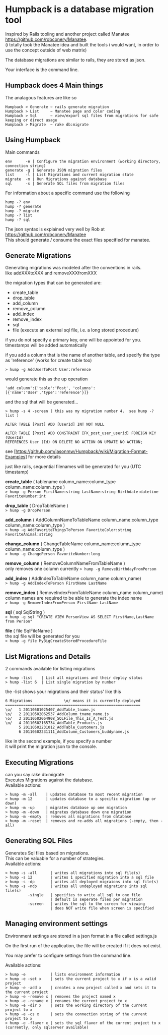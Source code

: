 Humpback is a database migration tool
=====================================
Inspired by Rails tooling and another project called Manatee https://github.com/robconery/Manatee.  
(i totally took the Manatee idea and built the tools i would want, in order to use the concept outside of web matrix)

The database migrations are similar to rails, they are stored as json.

Your interface is the command line.  

Humpback does 4 Main things
---------------------------
The analagous features are like so

    Humpback > Generate ~ rails generate migration
    Humpback > List     ~ Manatee page and color coding
    Humpback > Sql      ~ view/export sql files from migrations for safe keeping or direct usage
    Humpback > Migrate  ~ rake db:migrate




Using Humpback
------------------------------

Main commands  

    env      -e | Configure the migration environment (working directory, connection string)
    generate -g | Generate JSON migration files  
    list     -l | List Migrations and current migration state  
    migrate  -m | Run Migrations against database  
    sql      -s | Generate SQL files from migration files  


For information about a specific command use the following  

    hump -? env
    hump -? generate  
    hump -? migrate  
    hump -? list  
    hump -? sql  


The json syntax is explained very well by Rob at https://github.com/robconery/Manatee  
This should generate / consume the exact files specified for manatee.  


Generate Migrations
-------------------

Generating migrations was modeled after the conventions in rails.  
like addXXXtoXXX and removeXXXfromXXX  

the migration types that can be generated are:

  + create_table
  + drop_table
  + add_column
  + remove_column
  + add_index
  + remove_index
  + sql
  + file (execute an external sql file, i.e. a long stored procedure)

if you do not specify a primary key, one will be appointed for you.  
timestamps will be added automatically  

if you add a column that is the name of another table, and specify the type as 'reference' (works for create table too)

    > hump -g AddUserToPost User:reference
    
would generate this as the up operation

    'add_column':{'table':'Post', 'columns':[{'name':'User','type':'reference'}]}
    

and the sql that will be generated...

    > hump -s 4 -screen ( this was my migration number 4.  see hump -? list )

	ALTER TABLE [Post] ADD [UserId] INT NOT NULL
	
	ALTER TABLE [Post] ADD CONSTRAINT [FK_post_user_userid] FOREIGN KEY (UserId)
	REFERENCES User (Id) ON DELETE NO ACTION ON UPDATE NO ACTION;
	
see [https://github.com/jasonmw/Humpback/wiki/Migration-Format-Examples] for more details
    
just like rails, sequential filenames will be generated for you (UTC timestamp)  

**create_table** ( tablename column_name:column_type column_name:column_type )  
    `> hump -g Person FirstName:string LastName:string Birthdate:datetime FavoriteNumber:int`

**drop_table** ( DropTableName )  
    `> hump -g DropPerson`

**add_column** ( AddColumnNameToTableName column_name:column_type column_name:column_type  )  
    `> hump -g AddFavoriteThingsToPerson FavoriteColor:string FavoriteAnimal:string`

**change_column** ( ChangeTableName column_name:column_type column_name:column_type )  
    `> hump -g ChangePerson FavoriteNumber:long`

**remove_column** ( RemoveColumnNameFromTableName )  
only removes one column currently
    `> hump -g RemoveBirthdayFromPerson`

**add_index** ( AddIndexToTableName  column_name column_name)  
    `> hump -g AddIndexToPerson FirstName LastName`

**remove_index** ( RemoveIndexFromTableName  column_name column_name)  
column names are required to be able to generate the index name  
    `> hump -g RemoveIndexFromPerson FirstName LastName`

**sql** ( sql SqlString )  
    `> hump -g sql "CREATE VIEW PersonView AS SELECT FirstName,LastName from Person"`

**file** ( file SqlFileName )  
the sql file will be generated for you  
    `> hump -g file MyBigCreateStoredProcedureFile`



List Migrations and Details
---------------------------

2 commands available for listing migrations

    > hump -list    | List all migrations and their deploy status
    > hump -list 6  | List single migration by number

the -list shows your migrations and their status' like this  

    6 Migrations              \o/ means it is currently deployed
    ============================================================
    \o/   1 20110501025407_AddTable_tname.js
    \o/   2 20110502062537_AddColumn_tname_name.js
    \o/   3 20110502064908_SQLFile_This_Is_A_Test.js
    \o/   4 20110502165734_AddTable_Products.js
          5 20110502231012_AddTable_Customers.js
          6 20110502231111_AddColumn_Customers_buddyname.js
      
like in the second example, if you specify a number  
it will print the migration json to the console.  



Executing Migrations
--------------------
can you say rake db:migrate  
Executes Migrations against the database.  
Available actions:  

    > hump -m -all    | updates database to most recent migration
    > hump -m 12      | updates database to a specific migration (up or down)
    > hump -m -up     | migrates database up one migration
    > hump -m -down   | migrates database down one migration
    > hump -m -empty  | removes all migrations from database
    > hump -m -reset  | removes and re-adds all migrations (-empty, then -all)



Generating SQL Files
--------------------

Generates Sql files based on migrations.  
This can be valuable for a number of strategies.  
Available actions:  

    > hump -s -all      | writes all migrations into sql file(s)
    > hump -s 12        | writes 1 specified migration into a sql file
    > hump -s -dp       | writes all deployed migraions into sql file(s)
    > hump -s -ndp      | writes all undeployed migrations into sql file(s)
              -single   | specifies to write all sql to one file
                        | default is seperate files per migration
              -screen   | writes the sql to the screen for viewing
                        | does NOT write file when screen is specified



Managing environment settings
-----------------------------
Environment settings are stored in a json format in a file called settings.js

On the first run of the application, the file will be created if it does not exist.

You may prefer to configure settings from the command line.

Available actions:

    > hump -e           | lists environment information
    > hump -e -set x    | sets the current project to x if x is a valid project
    > hump -e -add x    | creates a new project called x and sets it to the current project
    > hump -e -remove x | removes the project named x
    > hump -e -rename x | renames the current project to x
    > hump -e -dir x    | sets the working directory of the current project to x
    > hump -e -cs x     | sets the connection string of the current project to x
    > hump -e -flavor x | sets the sql flavor of the current project to x (currently, only sqlserver available)



